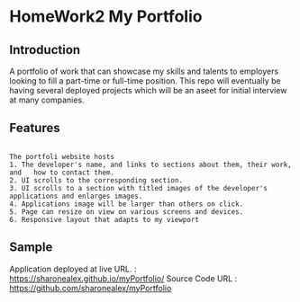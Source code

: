 # HomeWork2 My Portfolio

## Introduction

A portfolio of work that can showcase my skills and talents to employers looking to fill a part-time or full-time position. This repo will eventually be having several deployed projects which will be an aseet for initial interview at many companies. 


## Features

```

The portfoli website hosts 
1. The developer's name, and links to sections about them, their work, and   how to contact them.
2. UI scrolls to the corresponding section.
3. UI scrolls to a section with titled images of the developer's applications and enlarges images.
4. Applications image will be larger than others on click.
5. Page can resize on view on various screens and devices.
6. Responsive layout that adapts to my viewport

```


## Sample

Application deployed at live URL. : https://sharonealex.github.io/myPortfolio/
Source Code URL : https://github.com/sharonealex/myPortfolio

